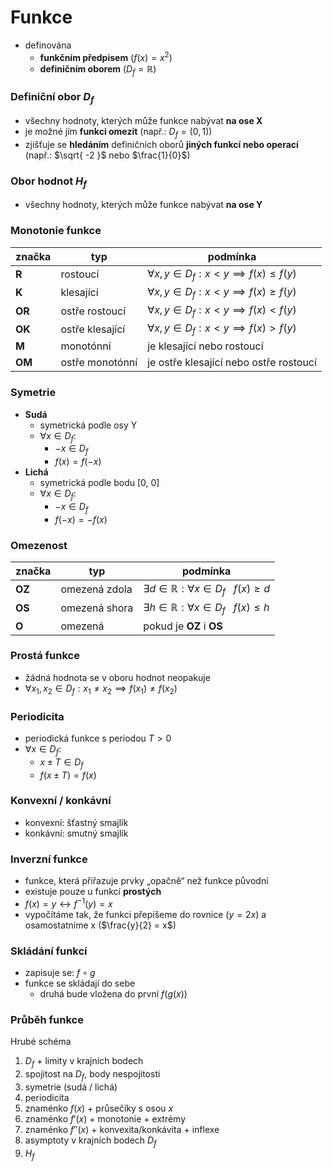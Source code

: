 # Funkce

- definována
	- **funkčním předpisem** ($f(x) = x^2$)
	- **definičním oborem** ($D_{f} = \mathbb{R}$)

### Definiční obor $D_{f}$

- všechny hodnoty, kterých může funkce nabývat **na ose X**
- je možné jím **funkci omezit** (např.: $D_{f} = (0, 1)$)
- zjišťuje se **hledáním** definičních oborů **jiných funkcí nebo operací** (např.: $\sqrt{ -2 }$ nebo $\frac{1}{0}$)

### Obor hodnot $H_{f}$

- všechny hodnoty, kterých může funkce nabývat **na ose Y**

### Monotonie funkce

| značka | typ             | podmínka                                                                  |
| ------ | --------------- | ------------------------------------------------------------------------- |
| **R**  | rostoucí        | $\displaystyle \forall x,y \in D_{f} : x < y \implies f(x) \leq f(y)$ |
| **K**  | klesající       | $\displaystyle \forall x,y \in D_{f} : x < y \implies f(x) \geq f(y)$ |
| **OR** | ostře rostoucí  | $\displaystyle \forall x,y \in D_{f} : x < y \implies f(x) \lt f(y)$  |
| **OK** | ostře klesající | $\displaystyle \forall x,y \in D_{f} : x < y \implies f(x) \gt f(y)$  |
| **M**  | monotónní       | je klesající nebo rostoucí                                                |
| **OM** | ostře monotónní | je ostře klesající nebo ostře rostoucí                                    |

### Symetrie

- **Sudá**
	- symetrická podle osy Y
	- $\forall x\in D_{f} :$
		- $-x \in D_{f}$
		- $f(x) = f(-x)$
- **Lichá**
	- symetrická podle bodu [0, 0]
	- $\forall x\in D_{f} :$
		- $-x \in D_{f}$
		- $f(-x) = -f(x)$

### Omezenost

| značka | typ           | podmínka                                                           |
| ------ | ------------- | ------------------------------------------------------------------ |
| **OZ** | omezená zdola | $\exists d \in \mathbb{R} : \forall x \in D_{f} \ \ \ f(x) \geq d$ |
| **OS** | omezená shora | $\exists h \in \mathbb{R} : \forall x \in D_{f} \ \ \ f(x) \leq h$ |
| **O**  | omezená       | pokud je **OZ** i **OS**                                           |

### Prostá funkce

- žádná hodnota se v oboru hodnot neopakuje
- $\forall x_{1}, x_{2} \in D_{f} : x_{1} \neq x_{2} \implies f(x_{1}) \neq f(x_{2})$

### Periodicita

- periodická funkce s periodou $T > 0$
- $\forall x \in D_{f} :$
	- $x \pm T \in D_{f}$
	- $f(x \pm T) = f(x)$

### Konvexní / konkávní

- konvexní: šťastný smajlík
- konkávní: smutný smajlík

### Inverzní funkce

- funkce, která přiřazuje prvky „opačně“ než funkce původní
- existuje pouze u funkcí **prostých**
- $f(x)=y \leftrightarrow f^{-1}(y)=x$
- vypočítáme tak, že funkci přepíšeme do rovnice ($y = 2x$) a osamostatníme x ($\frac{y}{2} = x$)

### Skládání funkcí

- zapisuje se: $f \circ g$
- funkce se skládají do sebe
	- druhá bude vložena do první $f(g(x))$

### Průběh funkce

Hrubé schéma

1. $D_f$ + limity v krajních bodech
2. spojitost na $D_f$, body nespojitosti
3. symetrie (sudá / lichá)
4. periodicita
5. znaménko $f(x)$ + průsečíky s osou $x$
6. znaménko $f'(x)$ + monotonie + extrémy
7. znaménko $f''(x)$ + konvexita/konkávita + inflexe
8. asymptoty v krajních bodech $D_f$
9. $H_f$